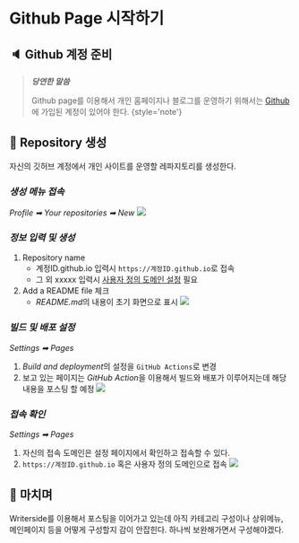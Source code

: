 # Github Page 시작하기

## 🔈 Github 계정 준비

> ***당연한 말씀***
>
> Github page를 이용해서 개인 홈페이지나 블로그를 운영하기 위해서는
> [Github](https://github.com/)에 가입된 계정이 있어야 한다.
{style='note'}

## 💎 Repository 생성
자신의 깃허브 계정에서 개인 사이트를 운영할 레파지토리를 생성한다.

### ***생성 메뉴 접속***
*Profile ➡ Your repositories ➡ New*
![](20241127_172942.png)

### ***정보 입력 및 생성***
1. Repository name
    - <shortcut>계정ID.github.io</shortcut> 입력시 `https://계정ID.github.io`로 접속
    - 그 외 <shortcut>xxxxx</shortcut> 입력시 [사용자 정의 도메인 설정](https://6developer.com/github-pages-personal-domain.html) 필요
2. Add a README file 체크
    - *README.md*의 내용이 초기 화면으로 표시 
![](20241127_164354.png)

### ***빌드 및 배포 설정***
*Settings ➡ Pages*
1. *Build and deployment*의 설정을 `GitHub Actions`로 변경
2. 보고 있는 페이지는 *GitHub Action*을 이용해서 빌드와 배포가 이루어지는데 해당 내용을 포스팅 할 예정
![](20241128_083031.png)

### ***접속 확인***
*Settings ➡ Pages*
1. 자신의 접속 도메인은 설정 페이지에서 확인하고 접속할 수 있다.
2. `https://계정ID.github.io` 혹은 사용자 정의 도메인으로 접속
![](20241128_083702.png)

## 👋 마치며
Writerside를 이용해서 포스팅을 이어가고 있는데 아직 카테고리 구성이나 상위메뉴, 메인페이지 등을 어떻게 구성할지 감이 안잡힌다.
하나씩 보완해가면서 구성해야겠다.

